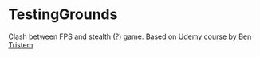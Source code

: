 # TestingGrounds

Clash between FPS and stealth (?) game. Based on [Udemy course by Ben Tristem](https://www.udemy.com/unrealcourse/)
